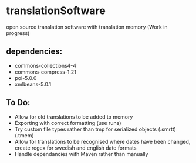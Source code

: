 # translationSoftware
open source translation software with translation memory (Work in progress)

## dependencies:
* commons-collections4-4
* commons-compress-1.21
* poi-5.0.0
* xmlbeans-5.0.1

## To Do:
* Allow for old translations to be added to memory
* Exporting with correct formatting (use runs)
* Try custom file types rather than tmp for serialized objects (.smrtt) (.tmem)
* Allow for translations to be recognised where dates have been changed, create regex for swedish and english date formats
* Handle dependancies with Maven rather than manually


